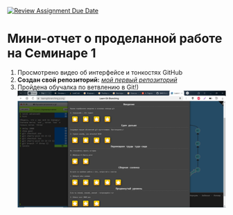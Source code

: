 [![Review Assignment Due Date](https://classroom.github.com/assets/deadline-readme-button-22041afd0340ce965d47ae6ef1cefeee28c7c493a6346c4f15d667ab976d596c.svg)](https://classroom.github.com/a/I8-8IFxo)
# Мини-отчет о проделанной работе на Семинаре 1  
1. Просмотрено видео об интерфейсе и тонкостях GitHub
2. **Создан свой репозиторий:** *[мой первый репозиторий](https://github.com/Bogdanagreen/First.git)*  
3. Пройдена обучалка по ветвлению в Git!)
![Пройдена обучалка по ветвлению в Git!](https://github.com/BMSTU-Informatics-by-nuchyobitva/1-intro-to-github-Bogdanagreen/blob/main/studyGithub.png)
